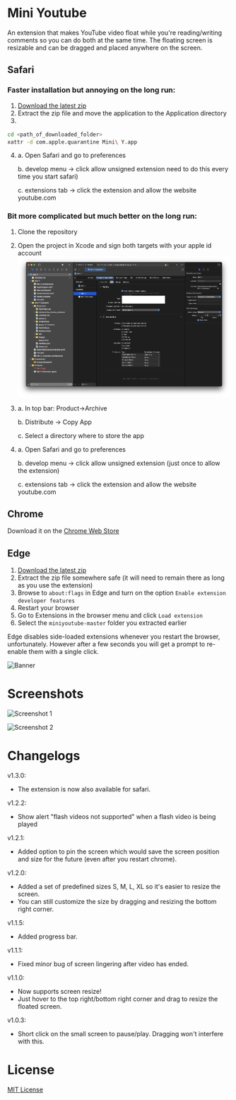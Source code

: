 # Mini Youtube
An extension that makes YouTube video float while you're reading/writing comments so you can do both at the same time.
The floating screen is resizable and can be dragged and placed anywhere on the screen.

## Safari
### Faster installation but annoying on the long run:
1. [Download the latest zip](https://github.com/Jonass-K/miniyoutube/releases/download/v1.3.0/Mini_Y.zip)
2. Extract the zip file and move the application to the Application directory
3. 
```bash
cd <path_of_downloaded_folder>
xattr -d com.apple.quarantine Mini\ Y.app
```
4. a. Open Safari and go to preferences
   
   b. develop menu -> click allow unsigned extension need to do this every time you start safari)
   
   c. extensions tab -> click the extension and allow the website youtube.com
   
### Bit more complicated but much better on the long run:
1. Clone the repository
2. Open the project in Xcode and sign both targets with your apple id account
   ![Signing Targets Screenshot](https://github.com/Jonass-K/miniyoutube/blob/safari-extension/Bildschirmfoto%202021-07-26%20um%2012.34.33.png?raw=true)
3. a. In top bar: Product->Archive

   b. Distribute -> Copy App
   
   c. Select a directory where to store the app
4. a. Open Safari and go to preferences
   
   b. develop menu -> click allow unsigned extension (just once to allow the extension)
   
   c. extensions tab -> click the extension and allow the website youtube.com


## Chrome
Download it on the [Chrome Web Store](http://goo.gl/TyNOlF)

## Edge
1. [Download the latest zip](https://github.com/japborst/miniyoutube/archive/master.zip)
2. Extract the zip file somewhere safe (it will need to remain there as long as you use the extension)
3. Browse to `about:flags` in Edge and turn on the option `Enable extension developer features`
4. Restart your browser
5. Go to Extensions in the browser menu and click `Load extension`
6. Select the `miniyoutube-master` folder you extracted earlier

Edge disables side-loaded extensions whenever you restart the browser, unfortunately. However after a few seconds you will get a prompt to re-enable them with a single click.

![Banner](https://raw.githubusercontent.com/jianweichuah/miniyoutube/master/screenshots/promotional_tile_marquee.png)

# Screenshots

![Screenshot 1](https://raw.githubusercontent.com/jianweichuah/miniyoutube/master/screenshots/Screenshot1.png)

![Screenshot 2](https://raw.github.com/jianweichuah/miniyoutube/master/screenshots/Screenshot2.png)

# Changelogs
v1.3.0:
- The extension is now also available for safari.

v1.2.2:
- Show alert "flash videos not supported" when a flash video is being played

v1.2.1:
- Added option to pin the screen which would save the screen position and size for the future (even after you restart chrome).

v1.2.0:
- Added a set of predefined sizes S, M, L, XL so it's easier to resize the screen.
- You can still customize the size by dragging and resizing the bottom right corner.

v1.1.5:
- Added progress bar.

v1.1.1:
- Fixed minor bug of screen lingering after video has ended.

v1.1.0:
- Now supports screen resize!
- Just hover to the top right/bottom right corner and drag to resize the floated screen.

v1.0.3:
- Short click on the small screen to pause/play. Dragging won't interfere with this.

# License

[MIT License](https://github.com/jianweichuah/miniyoutube/blob/master/LICENSE.md)

